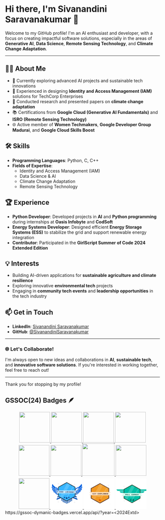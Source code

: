# Hi there, I'm Sivanandini Saravanakumar 👋

Welcome to my GitHub profile! I'm an AI enthusiast and developer, with a focus on creating impactful software solutions, especially in the areas of **Generative AI**, **Data Science**, **Remote Sensing Technology**, and **Climate Change Adaptation**.

---

## 🧑‍💻 About Me
- 🌱 Currently exploring advanced AI projects and sustainable tech innovations
- 💼 Experienced in designing **Identity and Access Management (IAM)** solutions for TechCorp Enterprises
- 🔬 Conducted research and presented papers on **climate change adaptation**
- 📚 Certifications from **Google Cloud (Generative AI Fundamentals)** and **ISRO (Remote Sensing Technology)**
- 🌐 Active member of **Women Techmakers**, **Google Developer Group Madurai**, and **Google Cloud Skills Boost**

## 🛠 Skills
- **Programming Languages**: Python, C, C++
- **Fields of Expertise**:
  - Identity and Access Management (IAM)
  - Data Science & AI
  - Climate Change Adaptation
  - Remote Sensing Technology

## 🏆 Experience
- **Python Developer**: Developed projects in **AI** and **Python programming** during internships at **Oasis Infobyte** and **CodSoft**
- **Energy Systems Developer**: Designed efficient **Energy Storage Systems (ESS)** to stabilize the grid and support renewable energy integration
- **Contributor**: Participated in the **GirlScript Summer of Code 2024 Extended Edition**

## 💡 Interests
- Building AI-driven applications for **sustainable agriculture and climate resilience**
- Exploring innovative **environmental tech** projects
- Engaging in **community tech events** and **leadership opportunities** in the tech industry

## 📫 Get in Touch
- **LinkedIn**: [Sivanandini Saravanakumar](https://www.linkedin.com/in/sivanandini-saravanakumar-313287259/)
- **GitHub**: [@SivanandiniSaravanakumar](https://github.com/SivanandiniSaravanakumar)

---

### 🌐 Let's Collaborate!
I'm always open to new ideas and collaborations in **AI**, **sustainable tech**, and **innovative software solutions**. If you're interested in working together, feel free to reach out!

---

Thank you for stopping by my profile!

## GSSOC(24) Badges 🪶
<div style='display:flex; align-items:center; gap: 10px;' align='center'><a href="https://gssoc.girlscript.tech/leaderboard">
<img src="https://raw.githubusercontent.com/GSSoC24/Postman-Challenge/main/docs/assets/Postman%20White.png" width="100px" height="100px" />
  <img src="https://raw.githubusercontent.com/GSSoC24/Postman-Challenge/main/docs/assets/1.png" width="100px" height="100px" />
  <img src="https://raw.githubusercontent.com/GSSoC24/Postman-Challenge/main/docs/assets/2.png" width="100px" height="100px" />
  <img src="https://raw.githubusercontent.com/GSSoC24/Postman-Challenge/main/docs/assets/3.png" width="100px" height="100px" />
  <img src="https://raw.githubusercontent.com/GSSoC24/Postman-Challenge/main/docs/assets/4.png" width="100px" height="100px" />
  <img src="https://raw.githubusercontent.com/GSSoC24/Postman-Challenge/main/docs/assets/5.png" width="100px" height="100px" />
  <img src="https://raw.githubusercontent.com/GSSoC24/Postman-Challenge/main/docs/assets/6.png" width="105px" height="105px" />
  <img src="https://raw.githubusercontent.com/GSSoC24/Postman-Challenge/main/docs/assets/7.png" width="100px" height="100px" />
  <img src="https://raw.githubusercontent.com/GSSoC24/Postman-Challenge/main/docs/assets/8.png" width="100px" height="100px" />
  <img src="https://raw.githubusercontent.com/GSSoC24/Contributor/refs/heads/main/assets/Code%20Luminary.png" width="105px" height="105px" />
  <img src="https://raw.githubusercontent.com/GSSoC24/Contributor/refs/heads/main/assets/Git%20Explorer.png" width="100px" height="100px" />
  <img src="https://raw.githubusercontent.com/GSSoC24/Contributor/refs/heads/main/assets/Pull%20Expert.png" width="100px" height="100px" /></a>
</div>
https://gssoc-dymanic-badges.vercel.app/api/<Sivanandinisaravanakumar>?year=<2024Extd>
